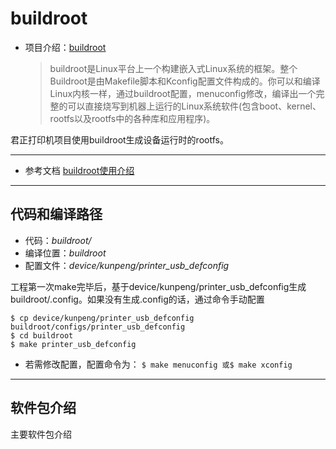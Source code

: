 # buildroot

* 项目介绍：[buildroot](https://buildroot.org/)
  >buildroot是Linux平台上一个构建嵌入式Linux系统的框架。整个Buildroot是由Makefile脚本和Kconfig配置文件构成的。你可以和编译Linux内核一样，通过buildroot配置，menuconfig修改，编译出一个完整的可以直接烧写到机器上运行的Linux系统软件(包含boot、kernel、rootfs以及rootfs中的各种库和应用程序)。

君正打印机项目使用buildroot生成设备运行时的rootfs。

------
* 参考文档 
[buildroot使用介绍](https://www.cnblogs.com/arnoldlu/p/9553995.html)

------

## 代码和编译路径
* 代码：*buildroot/*
* 编译位置：*buildroot*
* 配置文件：*device/kunpeng/printer_usb_defconfig*

工程第一次make完毕后，基于device/kunpeng/printer_usb_defconfig生成buildroot/.config。如果没有生成.config的话，通过命令手动配置
```
$ cp device/kunpeng/printer_usb_defconfig buildroot/configs/printer_usb_defconfig
$ cd buildroot
$ make printer_usb_defconfig
```
* 若需修改配置，配置命令为：
`$ make menuconfig 或$ make xconfig`

------
## 软件包介绍
主要软件包介绍
